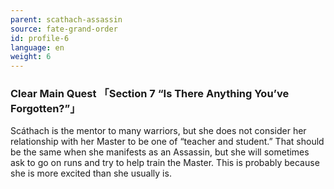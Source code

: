 ```yaml
---
parent: scathach-assassin
source: fate-grand-order
id: profile-6
language: en
weight: 6
---
```


### Clear Main Quest 「Section 7 “Is There Anything You’ve Forgotten?”」

Scáthach is the mentor to many warriors, but she does not consider her relationship with her Master to be one of “teacher and student.” That should be the same when she manifests as an Assassin, but she will sometimes ask to go on runs and try to help train the Master. This is probably because she is more excited than she usually is.

